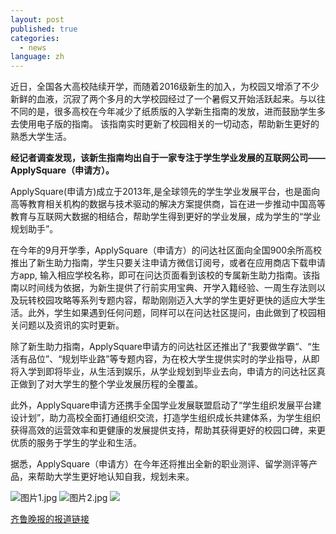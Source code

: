 ```yaml
---
layout: post
published: true
categories:
  - news
language: zh
---
```

近日，全国各大高校陆续开学，而随着2016级新生的加入，为校园又增添了不少新鲜的血液，沉寂了两个多月的大学校园经过了一个暑假又开始活跃起来。与以往不同的是，很多高校在今年减少了纸质版的入学新生指南的发放，进而鼓励学生多去使用电子版的指南。
该指南实时更新了校园相关的一切动态，帮助新生更好的熟悉大学生活。 

**经记者调查发现，该新生指南均出自于一家专注于学生学业发展的互联网公司——ApplySquare（申请方）。**

ApplySquare(申请方)成立于2013年,是全球领先的学生学业发展平台，也是面向高等教育相关机构的数据与技术驱动的解决方案提供商，旨在进一步推动中国高等教育与互联网大数据的相结合，帮助学生得到更好的学业发展，成为学生的“学业规划助手”。

在今年的9月开学季，ApplySquare（申请方）的问达社区面向全国900余所高校推出了新生助力指南，学生只要关注申请方微信订阅号，或者在应用商店下载申请方app, 输入相应学校名称，即可在问达页面看到该校的专属新生助力指南。该指南以时间线为依据，为新生提供了行前实用宝典、开学入籍经验、一周生存法则以及玩转校园攻略等系列专题内容，帮助刚刚迈入大学的学生更好更快的适应大学生活。此外，学生如果遇到任何问题，同样可以在问达社区提问，由此做到了校园相关问题以及资讯的实时更新。  

除了新生助力指南，ApplySquare申请方的问达社区还推出了“我要做学霸“、“生活有品位”、“规划毕业路”等专题内容，为在校大学生提供实时的学业指导，从即将入学到即将毕业，从生活到娱乐，从学业规划到毕业去向，申请方的问达社区真正做到了对大学生的整个学业发展历程的全覆盖。 

此外，ApplySquare申请方还携手全国学业发展联盟启动了“学生组织发展平台建设计划”，助力高校全面打通组织交流，打造学生组织成长共建体系，为学生组织获得高效的运营效率和更健康的发展提供支持，帮助其获得更好的校园口碑，来更优质的服务于学生的学业和生活。

据悉，ApplySquare（申请方）在今年还将推出全新的职业测评、留学测评等产品，来帮助大学生更好地认知自我，规划未来。

![图片1.jpg]({{site.baseurl}}/image/图片1.jpg)
![图片2.jpg]({{site.baseurl}}/image/图片2.jpg)
![]({{site.baseurl}}/image/%E5%9B%BE%E7%89%873.jpg)


[齐鲁晚报的报道链接](http://www.qlwb.com.cn/2016/0906/717861.shtml "新学期新气象，申请方面向全国高校推出动态新生指南")